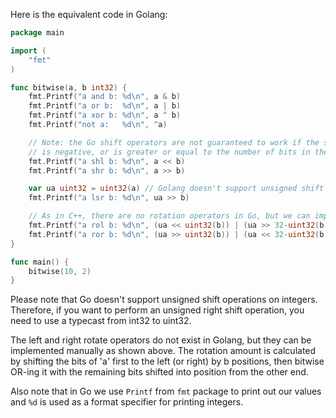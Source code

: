 Here is the equivalent code in Golang:

```go
package main

import (
	"fmt"
)

func bitwise(a, b int32) {
	fmt.Printf("a and b: %d\n", a & b)
	fmt.Printf("a or b:  %d\n", a | b)
	fmt.Printf("a xor b: %d\n", a ^ b)
	fmt.Printf("not a:   %d\n", ^a)

	// Note: the Go shift operators are not guaranteed to work if the shift count (that is, b)
	// is negative, or is greater or equal to the number of bits in the integer being shifted.
	fmt.Printf("a shl b: %d\n", a << b)
	fmt.Printf("a shr b: %d\n", a >> b)

	var ua uint32 = uint32(a) // Golang doesn't support unsigned shift operations on integers
	fmt.Printf("a lsr b: %d\n", ua >> b)

	// As in C++, there are no rotation operators in Go, but we can implement them manually.
	fmt.Printf("a rol b: %d\n", (ua << uint32(b)) | (ua >> 32-uint32(b)))
	fmt.Printf("a ror b: %d\n", (ua >> uint32(b)) | (ua << 32-uint32(b)))
}

func main() {
	bitwise(10, 2)
}
```

Please note that Go doesn't support unsigned shift operations on integers. Therefore, if you want to perform an unsigned right shift operation, you need to use a typecast from int32 to uint32.

The left and right rotate operators do not exist in Golang, but they can be implemented manually as shown above. The rotation amount is calculated by shifting the bits of 'a' first to the left (or right) by b positions, then bitwise OR-ing it with the remaining bits shifted into position from the other end.

Also note that in Go we use `Printf` from `fmt` package to print out our values and `%d` is used as a format specifier for printing integers.
